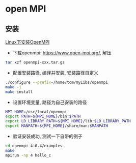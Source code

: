 # open MPI

## 安装

[Linux下安装OpenMPI](https://blog.csdn.net/liu_feng_zi_/article/details/107429347)

+ 下载openmpi: https://www.open-mpi.org/, 解压

```bash
tar xzf openmpi-xxx.tar.gz
```

+ 配置安装路径, 编译并安装, 安装路径自定义

```bash
./configure --prefix=/home/tom/myLibs/openmpi
make -j
make install
```

+ 设置环境变量, 路径为自己安装的路径

```bash
MPI_HOME=/usr/local/openmpi
export PATH=${MPI_HOME}/bin:$PATH
export LD_LIBRARY_PATH=${MPI_HOME}/lib:$LD_LIBRARY_PATH
export MANPATH=${MPI_HOME}/share/man:$MANPATH
```

+ 验证安装成功, 测试一下自带的例子

```bash
cd openmpi-4.0.4/examples
make
mpirun -np 4 hello_c
```

